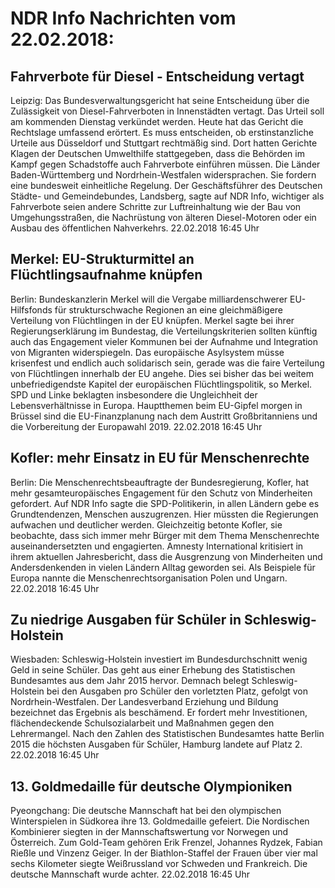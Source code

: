 # NDR Info Nachrichten vom 22.02.2018:


## Fahrverbote für Diesel - Entscheidung vertagt
Leipzig: Das Bundesverwaltungsgericht hat seine Entscheidung über die Zulässigkeit von Diesel-Fahrverboten in Innenstädten vertagt. Das Urteil soll am kommenden Dienstag verkündet werden. Heute hat das Gericht die Rechtslage umfassend erörtert. Es muss entscheiden, ob erstinstanzliche Urteile aus Düsseldorf und Stuttgart rechtmäßig sind. Dort hatten Gerichte Klagen der Deutschen Umwelthilfe stattgegeben, dass die Behörden im Kampf gegen Schadstoffe auch Fahrverbote einführen müssen. Die Länder Baden-Württemberg und Nordrhein-Westfalen widersprachen. Sie fordern eine bundesweit einheitliche Regelung. Der Geschäftsführer des Deutschen Städte- und Gemeindebundes, Landsberg, sagte auf NDR Info, wichtiger als Fahrverbote seien andere Schritte zur Luftreinhaltung wie der Bau von Umgehungsstraßen, die Nachrüstung von älteren Diesel-Motoren oder ein Ausbau des öffentlichen Nahverkehrs. 22.02.2018 16:45 Uhr 

## Merkel: EU-Strukturmittel an Flüchtlingsaufnahme knüpfen
Berlin: 				Bundeskanzlerin Merkel will die Vergabe milliardenschwerer EU-Hilfsfonds für strukturschwache Regionen an eine gleichmäßigere Verteilung von Flüchtlingen in der EU knüpfen. Merkel sagte bei ihrer Regierungserklärung im Bundestag, die Verteilungskriterien sollten künftig auch das Engagement vieler Kommunen bei der Aufnahme und Integration von Migranten widerspiegeln. Das europäische Asylsystem müsse krisenfest und endlich auch solidarisch sein, gerade was die faire Verteilung von Flüchtlingen innerhalb der EU angehe. Dies sei bisher das bei weitem unbefriedigendste Kapitel der europäischen Flüchtlingspolitik, so Merkel. SPD und Linke beklagten insbesondere die Ungleichheit der Lebensverhältnisse in Europa. Hauptthemen beim EU-Gipfel morgen in Brüssel sind die EU-Finanzplanung nach dem Austritt Großbritanniens und die Vorbereitung der Europawahl 2019. 22.02.2018 16:45 Uhr 

## Kofler: mehr Einsatz in EU für Menschenrechte
Berlin: Die Menschenrechtsbeauftragte der Bundesregierung, Kofler, hat mehr gesamteuropäisches Engagement für den Schutz von Minderheiten gefordert. Auf NDR Info sagte die SPD-Politikerin, in allen Ländern gebe es Grundtendenzen, Menschen auszugrenzen. Hier müssten die Regierungen aufwachen und deutlicher werden. Gleichzeitig betonte Kofler, sie beobachte, dass sich immer mehr Bürger mit dem Thema Menschenrechte auseinandersetzten und engagierten. Amnesty International kritisiert in ihrem aktuellen Jahresbericht, dass die Ausgrenzung von Minderheiten und Andersdenkenden in vielen Ländern Alltag geworden sei. Als Beispiele für Europa nannte die Menschenrechtsorganisation Polen und Ungarn. 22.02.2018 16:45 Uhr 

## Zu niedrige Ausgaben für Schüler in Schleswig-Holstein
Wiesbaden:	Schleswig-Holstein investiert im Bundesdurchschnitt wenig Geld in seine Schüler. Das geht aus einer Erhebung des Statistischen Bundesamtes aus dem Jahr 2015 hervor. Demnach belegt Schleswig-Holstein bei den Ausgaben pro Schüler den vorletzten Platz, gefolgt von Nordrhein-Westfalen. Der Landesverband Erziehung und Bildung bezeichnet das Ergebnis als beschämend. Er fordert mehr Investitionen, flächendeckende Schulsozialarbeit und Maßnahmen gegen den Lehrermangel. Nach den Zahlen des Statistischen Bundesamtes hatte Berlin 2015 die höchsten Ausgaben für Schüler, Hamburg landete auf Platz 2. 22.02.2018 16:45 Uhr 

## 13. Goldmedaille für deutsche Olympioniken
Pyeongchang:	Die deutsche Mannschaft hat bei den olympischen Winterspielen in Südkorea ihre 13. Goldmedaille gefeiert. Die Nordischen Kombinierer siegten in der Mannschaftswertung vor Norwegen und Österreich. Zum Gold-Team gehören Erik Frenzel, Johannes Rydzek, Fabian Rießle und Vinzenz Geiger. In der Biathlon-Staffel der Frauen über vier mal sechs Kilometer siegte Weißrussland vor Schweden und Frankreich. Die deutsche Mannschaft wurde achter. 22.02.2018 16:45 Uhr 
